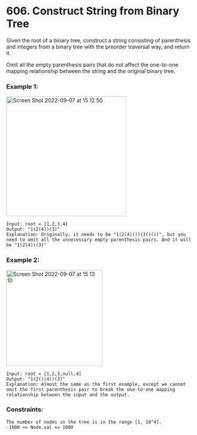 # 606. Construct String from Binary Tree

Given the root of a binary tree, construct a string consisting of parenthesis and integers from a binary tree with the preorder traversal way, and return it.

Omit all the empty parenthesis pairs that do not affect the one-to-one mapping relationship between the string and the original binary tree.

### Example 1:
<img width="320" alt="Screen Shot 2022-09-07 at 15 12 50" src="https://user-images.githubusercontent.com/38793933/188802128-1801e32c-e702-4848-879a-e911c17877b1.png">

```
Input: root = [1,2,3,4]
Output: "1(2(4))(3)"
Explanation: Originally, it needs to be "1(2(4)())(3()())", but you need to omit all the unnecessary empty parenthesis pairs. And it will be "1(2(4))(3)"
```
### Example 2:
<img width="256" alt="Screen Shot 2022-09-07 at 15 13 10" src="https://user-images.githubusercontent.com/38793933/188802226-198709e8-1607-4e18-8a4b-83e02d8abbcd.png">

```
Input: root = [1,2,3,null,4]
Output: "1(2()(4))(3)"
Explanation: Almost the same as the first example, except we cannot omit the first parenthesis pair to break the one-to-one mapping relationship between the input and the output.
```

### Constraints:
```
The number of nodes in the tree is in the range [1, 10^4].
-1000 <= Node.val <= 1000
```
